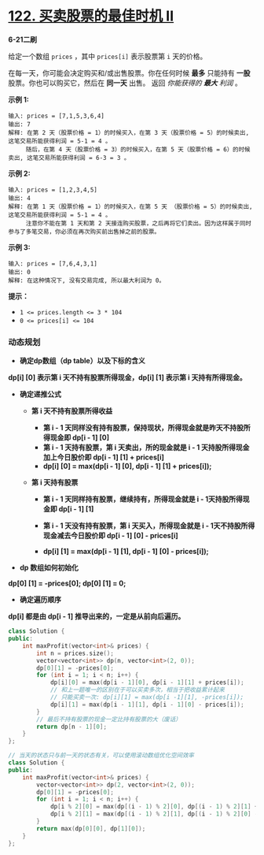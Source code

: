 # [122. 买卖股票的最佳时机 II](https://leetcode-cn.com/problems/best-time-to-buy-and-sell-stock-ii/)

**6-21二刷**

给定一个数组 `prices` ，其中 `prices[i]` 表示股票第 `i` 天的价格。

在每一天，你可能会决定购买和/或出售股票。你在任何时候 **最多** 只能持有 **一股** 股票。你也可以购买它，然后在 **同一天** 出售。
返回 *你能获得的 **最大** 利润* 。

**示例 1:**

```
输入: prices = [7,1,5,3,6,4]
输出: 7
解释: 在第 2 天（股票价格 = 1）的时候买入，在第 3 天（股票价格 = 5）的时候卖出, 这笔交易所能获得利润 = 5-1 = 4 。
     随后，在第 4 天（股票价格 = 3）的时候买入，在第 5 天（股票价格 = 6）的时候卖出, 这笔交易所能获得利润 = 6-3 = 3 。
```

**示例 2:**

```
输入: prices = [1,2,3,4,5]
输出: 4
解释: 在第 1 天（股票价格 = 1）的时候买入，在第 5 天 （股票价格 = 5）的时候卖出, 这笔交易所能获得利润 = 5-1 = 4 。
     注意你不能在第 1 天和第 2 天接连购买股票，之后再将它们卖出。因为这样属于同时参与了多笔交易，你必须在再次购买前出售掉之前的股票。
```

**示例 3:**

```
输入: prices = [7,6,4,3,1]
输出: 0
解释: 在这种情况下, 没有交易完成, 所以最大利润为 0。
```

**提示：**

- `1 <= prices.length <= 3 * 104`
- `0 <= prices[i] <= 104`

### 动态规划

- **确定dp数组（dp table）以及下标的含义**

**dp[i] [0] 表示第 i 天不持有股票所得现金，dp[i] [1] 表示第 i 天持有所得现金。**

- **确定递推公式**

  - **第 i 天不持有股票所得收益**

    - **第 i - 1 天同样没有持有股票，保持现状，所得现金就是昨天不持股所得现金即 dp[i - 1] [0]**
    - **第 i - 1 天持有股票，第 i 天卖出，所的现金就是 i - 1 天持股所得现金加上今日股价即 dp[i - 1] [1] + prices[i]**
    - **dp[i] [0] = max(dp[i - 1] [0], dp[i - 1] [1] + prices[i]);**

  - **第 i 天持有股票**

    - **第 i - 1 天同样持有股票，继续持有，所得现金就是 i - 1天持股所得现金即 dp[i - 1] [1]**
    - **第 i - 1 天没有持有股票，第 i 天买入，所得现金就是 i - 1天不持股所得现金减去今日股价即 dp[i - 1] [0] - prices[i]**

    - **dp[i] [1] = max(dp[i - 1] [1], dp[i - 1] [0] - prices[i]);**


- **dp 数组如何初始化**

**dp[0] [1] = -prices[0]; dp[0] [1] = 0;**

- **确定遍历顺序**

**dp[i] 都是由 dp[i - 1] 推导出来的，一定是从前向后遍历。**

```c++
class Solution {
public:
    int maxProfit(vector<int>& prices) {
        int n = prices.size();
        vector<vector<int>> dp(n, vector<int>(2, 0));
        dp[0][1] = -prices[0];
        for (int i = 1; i < n; i++) {
            dp[i][0] = max(dp[i - 1][0], dp[i - 1][1] + prices[i]);
            // 和上一题唯一的区别在于可以买卖多次，相当于把收益累计起来
            // 只能买卖一次: dp[i][1] = max(dp[i -1][1], -prices[i]);
            dp[i][1] = max(dp[i - 1][1], dp[i - 1][0] - prices[i]);
        }
        // 最后不持有股票的现金一定比持有股票的大（废话）
        return dp[n - 1][0];
    }
};
```

```c++
// 当天的状态只与前一天的状态有关，可以使用滚动数组优化空间效率 
class Solution {
public:
    int maxProfit(vector<int>& prices) {
        vector<vector<int>> dp(2, vector<int>(2, 0));
        dp[0][1] = -prices[0];
        for (int i = 1; i < n; i++) {
            dp[i % 2][0] = max(dp[(i - 1) % 2][0], dp[(i - 1) % 2][1] + prices[i]);
            dp[i % 2][1] = max(dp[(i - 1) % 2][1], dp[(i - 1) % 2][0] - prices[i]);
        }
        return max(dp[0][0], dp[1][0]);
    }
};
```

